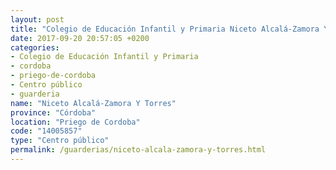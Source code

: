 ```yaml
---
layout: post
title: "Colegio de Educación Infantil y Primaria Niceto Alcalá-Zamora Y Torres"
date: 2017-09-20 20:57:05 +0200
categories:
- Colegio de Educación Infantil y Primaria
- cordoba
- priego-de-cordoba
- Centro público
- guarderia
name: "Niceto Alcalá-Zamora Y Torres"
province: "Córdoba"
location: "Priego de Cordoba"
code: "14005857"
type: "Centro público"
permalink: /guarderias/niceto-alcala-zamora-y-torres.html
---
```

